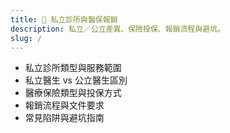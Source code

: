 ```yaml
---
title: 🏥 私立診所與醫保報銷
description: 私立／公立差異、保險投保、報銷流程與避坑。
slug: /
---
```


- 私立診所類型與服務範圍
- 私立醫生 vs 公立醫生區別
- 醫療保險類型與投保方式
- 報銷流程與文件要求
- 常見陷阱與避坑指南
